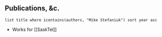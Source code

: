 ## Publications, &c.
```dataview
list title where icontains(authors, "Mike Stefaniuk") sort year asc
```

- Works for [[SaskTel]]